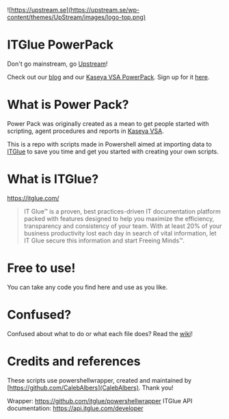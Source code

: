 ![https://upstream.se](https://upstream.se/wp-content/themes/UpStream/images/logo-top.png)  
  
# ITGlue PowerPack  
Don't go mainstream, go [Upstream](https://en.upstream.se)!

Check out our [blog](https://upstream.se/blogg/) and our [Kaseya VSA PowerPack](https://upstream.se/blogg/upstream-power-pack/). Sign up for it [here](http://go.upstream.se/guide-eng-power-pack).
  
# What is Power Pack?
Power Pack was originally created as a mean to get people started with scripting, agent procedures and reports in [Kaseya VSA](https://www.kaseya.com/products/vsa).  

This is a repo with scripts made in Powershell aimed at importing data to [ITGlue](https://itglue.com/) to save you time and get you started with creating your own scripts.
  
# What is ITGlue?
https://itglue.com/
>IT Glue™ is a proven, best practices-driven IT documentation platform packed with features designed to help you maximize the efficiency, transparency and consistency of your team. With at least 20% of your business productivity lost each day in search of vital information, let IT Glue secure this information and start Freeing Minds™.
  
# Free to use!
You can take any code you find here and use as you like.

# Confused?
Confused about what to do or what each file does? Read the [wiki](https://github.com/UpstreamAB/ITGluePowerPack/wiki)!

# Credits and references
These scripts use powershellwrapper, created and maintained by [https://github.com/CalebAlbers](CalebAlbers). Thank you!

Wrapper: https://github.com/itglue/powershellwrapper
ITGlue API documentation: https://api.itglue.com/developer
